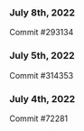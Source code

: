 ### July 8th, 2022

Commit #293134

### July 5th, 2022

Commit #314353


### July 4th, 2022

Commit #72281
